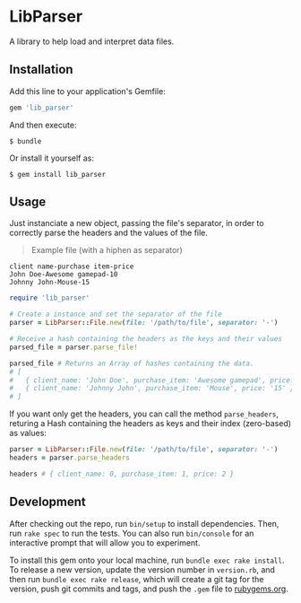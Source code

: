 # LibParser

A library to help load and interpret data files.


## Installation

Add this line to your application's Gemfile:

```ruby
gem 'lib_parser'
```

And then execute:

    $ bundle

Or install it yourself as:

    $ gem install lib_parser

## Usage

Just instanciate a new object, passing the file's separator, in order to correctly parse the headers and the values of the file.


> Example file (with a hiphen as separator)
```plain
client name-purchase item-price
John Doe-Awesome gamepad-10
Johnny John-Mouse-15
```


```ruby
require 'lib_parser'

# Create a instance and set the separator of the file
parser = LibParser::File.new(file: '/path/to/file', separator: '-')

# Receive a hash containing the headers as the keys and their values
parsed_file = parser.parse_file!

parsed_file # Returns an Array of hashes containing the data.
# [
#   { client_name: 'John Doe', purchase_item: 'Awesome gamepad', price: '10' },
#   { client_name: 'Johnny John', purchase_item: 'Mouse', price: '15' }
# ]

```

If you want only get the headers, you can call the method `parse_headers`, returing a Hash containing the headers as keys and their index (zero-based) as values:

```ruby
parser = LibParser::File.new(file: '/path/to/file', separator: '-')
headers = parser.parse_headers

headers # { client_name: 0, purchase_item: 1, price: 2 }
```



## Development

After checking out the repo, run `bin/setup` to install dependencies. Then, run `rake spec` to run the tests. You can also run `bin/console` for an interactive prompt that will allow you to experiment.

To install this gem onto your local machine, run `bundle exec rake install`. To release a new version, update the version number in `version.rb`, and then run `bundle exec rake release`, which will create a git tag for the version, push git commits and tags, and push the `.gem` file to [rubygems.org](https://rubygems.org).
